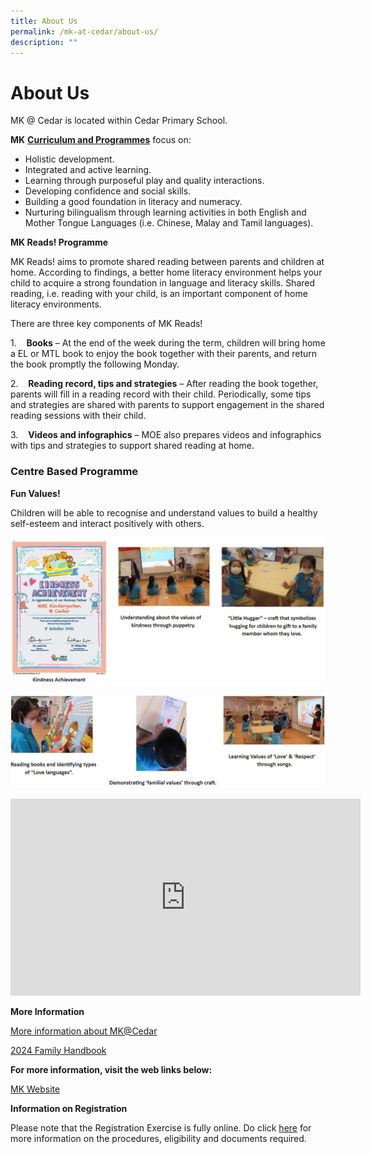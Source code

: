 ```yaml
---
title: About Us
permalink: /mk-at-cedar/about-us/
description: ""
---
```

# **About Us**

MK @ Cedar is located&nbsp;within&nbsp;Cedar Primary School.

**MK**&nbsp;[**Curriculum and Programmes**](https://www.moe.gov.sg/preschool/moe-kindergarten/curriculum)&nbsp;focus on:

*   Holistic development.
*   Integrated and active learning.
*   Learning through purposeful play and quality interactions.
*   Developing confidence and social skills.
*   Building a good foundation in literacy and numeracy.
*   Nurturing bilingualism through learning activities in both English and Mother Tongue Languages&nbsp;(i.e. Chinese, Malay and Tamil languages).


**MK Reads! Programme**

MK Reads! aims to promote shared reading between parents and children at home. According to findings, a better home literacy environment helps your child to acquire a strong foundation in language and literacy skills. Shared reading, i.e. reading with your child, is an important component of home literacy environments.

There are three key components of MK Reads!

1.&nbsp;&nbsp;&nbsp;&nbsp;**Books**&nbsp;– At the end of the week during the term, children will bring home a EL or MTL book to enjoy the book together with their parents, and return the book promptly the following Monday.

2.&nbsp;&nbsp;&nbsp;&nbsp;**Reading record, tips and strategies**&nbsp;– After reading the book together, parents will fill in a reading record with their child. Periodically, some tips and strategies are shared with parents to support engagement in the shared reading sessions with their child.

3.&nbsp;&nbsp;&nbsp;&nbsp;**Videos and infographics**&nbsp;– MOE&nbsp;also&nbsp;prepares videos and infographics with tips and strategies to support&nbsp;shared reading at home.

### Centre Based Programme

**Fun Values!**

Children will be able to recognise and understand values to build a healthy self-esteem and interact positively with others.

![](/images/MK.jpg)

![](/images/MK(1).jpg)

<iframe width="560" height="315" src="https://www.youtube.com/embed/9DGKAyyqiXo" title="YouTube video player" frameborder="0" allow="accelerometer; autoplay; clipboard-write; encrypted-media; gyroscope; picture-in-picture" allowfullscreen=""></iframe>

**More Information**

[More information about MK@Cedar](/files/MKCedar/MKCD%20Information%20for%20Website.pdf)

[2024 Family Handbook](/files/MKCedar/moekindergarten_familyhandbook2023.pdf)


**For more information, visit the web links below:**



[MK Website](https://go.gov.sg/mkpmk)


**Information on Registration**

Please note that the Registration Exercise is fully online. Do click [here](https://www.moe.gov.sg/preschool/moe-kindergarten/register) for more information on the procedures, eligibility and documents required.